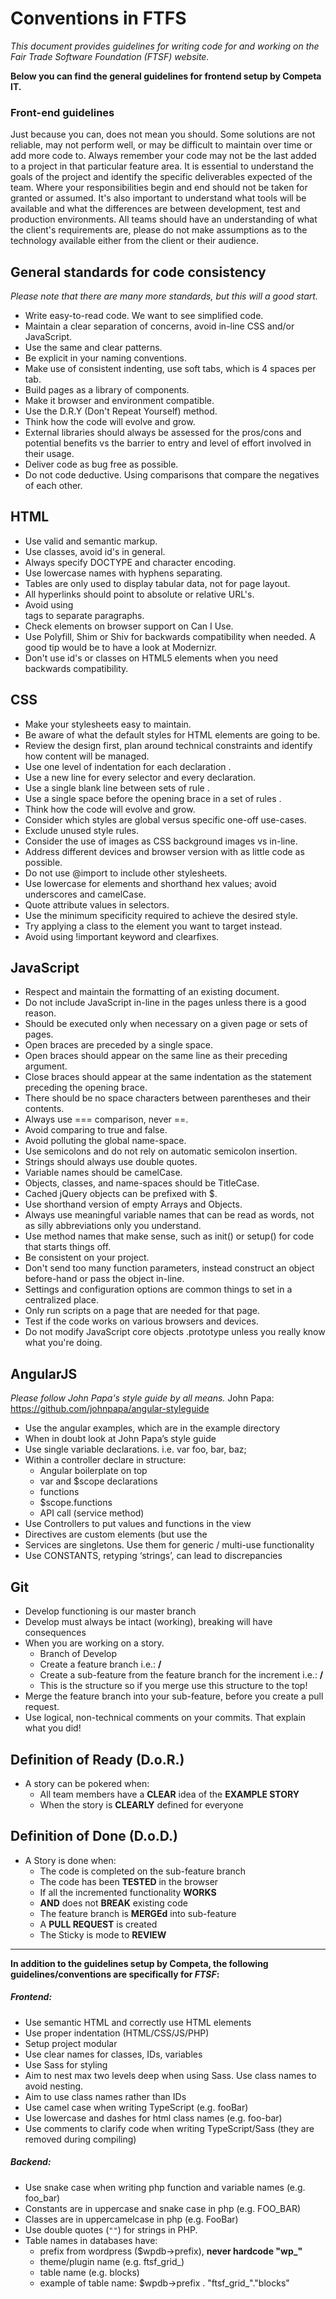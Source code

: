 # Conventions in FTFS
*This document provides guidelines for writing code for and working on the Fair Trade Software Foundation (FTSF) website.*

**Below you can find the general guidelines for frontend setup by Competa IT.**

### Front-end guidelines

Just because you can, does not mean you should. Some solutions are not reliable, may not
perform well, or may be difficult to maintain over time or add more code to. Always
remember your code may not be the last added to a project in that particular feature area.
It is essential to understand the goals of the project and identify the specific deliverables
expected of the team. Where your responsibilities begin and end should not be taken for
granted or assumed. It's also important to understand what tools will be available and what
the differences are between development, test and production environments.
All teams should have an understanding of what the client's requirements are, please do not
make assumptions as to the technology available either from the client or their audience.

## General standards for code consistency
_Please note that there are many more standards, but this will a good start._

- Write easy-to-read code. We want to see simplified code.
- Maintain a clear separation of concerns, avoid in-line CSS and/or JavaScript.
- Use the same and clear patterns.
- Be explicit in your naming conventions.
- Make use of consistent indenting, use soft tabs, which is 4 spaces per tab.
- Build pages as a library of components.
- Make it browser and environment compatible.
- Use the D.R.Y (Don't Repeat Yourself) method.
- Think how the code will evolve and grow.
- External libraries should always be assessed for the pros/cons and potential benefits
vs the barrier to entry and level of effort involved in their usage.
- Deliver code as bug free as possible.
- Do not code deductive. Using comparisons that compare the negatives of each
other.

## HTML
- Use valid and semantic markup.
- Use classes, avoid id's in general.
- Always specify DOCTYPE and character encoding.
- Use lowercase names with hyphens separating.
- Tables are only used to display tabular data, not for page layout.
- All hyperlinks should point to absolute or relative URL's.
- Avoid using <br> tags to separate paragraphs.
- Check elements on browser support on Can I Use.
- Use Polyfill, Shim or Shiv for backwards compatibility when needed. A good tip
would be to have a look at Modernizr.
- Don't use id's or classes on HTML5 elements when you need backwards
compatibility.

## CSS
- Make your stylesheets easy to maintain.
- Be aware of what the default styles for HTML elements are going to be.
- Review the design first, plan around technical constraints and identify how content
will be managed.
- Use one level of indentation for each declaration .
- Use a new line for every selector and every declaration.
- Use a single blank line between sets of rule .
- Use a single space before the opening brace in a set of rules .
- Think how the code will evolve and grow.
- Consider which styles are global versus specific one-off use-cases.
- Exclude unused style rules.
- Consider the use of images as CSS background images vs in-line.
- Address different devices and browser version with as little code as possible.
- Do not use @import to include other stylesheets.
- Use lowercase for elements and shorthand hex values; avoid underscores and
camelCase.
- Quote attribute values in selectors.
- Use the minimum specificity required to achieve the desired style.
- Try applying a class to the element you want to target instead.
- Avoid using !important keyword and clearfixes.

## JavaScript
- Respect and maintain the formatting of an existing document.
- Do not include JavaScript in-line in the pages unless there is a good reason.
- Should be executed only when necessary on a given page or sets of pages.
- Open braces are preceded by a single space.
- Open braces should appear on the same line as their preceding argument.
- Close braces should appear at the same indentation as the statement preceding the
opening brace.
- There should be no space characters between parentheses and their contents.
- Always use === comparison, never ==.
- Avoid comparing to true and false.
- Avoid polluting the global name-space.
- Use semicolons and do not rely on automatic semicolon insertion.
- Strings should always use double quotes.
- Variable names should be camelCase.
- Objects, classes, and name-spaces should be TitleCase.
- Cached jQuery objects can be prefixed with $.
- Use shorthand version of empty Arrays and Objects.
- Always use meaningful variable names that can be read as words, not as silly
abbreviations only you understand.
- Use method names that make sense, such as init() or setup() for code that starts
things off.
- Be consistent on your project.
- Don't send too many function parameters, instead construct an object before-hand
or pass the object in-line.
- Settings and configuration options are common things to set in a centralized place.
- Only run scripts on a page that are needed for that page.
- Test if the code works on various browsers and devices.
- Do not modify JavaScript core objects .prototype unless you really know what you're
doing.

## AngularJS
_Please follow John Papa's style guide by all means._
John Papa: https://github.com/johnpapa/angular-styleguide

- Use the angular examples, which are in the example directory
- When in doubt look at John Papa’s style guide
- Use single variable declarations. i.e. var foo, bar, baz;
- Within a controller declare in structure:
    * Angular boilerplate on top
    * var and $scope declarations
    * functions
    * $scope.functions
    * API call (service method)
- Use Controllers to put values and functions in the view
- Directives are custom elements (but use the <div attr=””>
- Services are singletons. Use them for generic / multi-use functionality
- Use CONSTANTS, retyping ‘strings’, can lead to discrepancies

## Git
- Develop functioning is our master branch
- Develop must always be intact (working), breaking will have consequences
- When you are working on a story.
    * Branch of Develop
    * Create a feature branch i.e.: **<name-story>/<feature>**
    * Create a sub-feature from the feature branch for the increment i.e.:
**<name-story>/<sub-feature>**
    * This is the structure so if you merge use this structure to the top!
- Merge the feature branch into your sub-feature, before you create a pull request.
- Use logical, non-technical comments on your commits. That explain what you did!

## Definition of Ready (D.o.R.)
- A story can be pokered when:
    * All team members have a **CLEAR** idea of the **EXAMPLE STORY**
    * When the story is **CLEARLY** defined for everyone

## Definition of Done (D.o.D.)
- A Story is done when:
    * The code is completed on the sub-feature branch
    * The code has been **TESTED** in the browser
    * If all the incremented functionality **WORKS**
    * **AND** does not **BREAK** existing code
    * The feature branch is **MERGEd** into sub-feature
    * A **PULL REQUEST** is created
    * The Sticky is mode to **REVIEW**



---------------------------------------------------------------------------------------------------------------------------------
**In addition to the guidelines setup by Competa, the following guidelines/conventions are specifically for *FTSF*:** 

##### Frontend: 
- Use semantic HTML and correctly use HTML elements
- Use proper indentation (HTML/CSS/JS/PHP)
- Setup project modular 
- Use clear names for classes, IDs, variables
- Use Sass for styling
- Aim to nest max two levels deep when using Sass. Use class names to avoid nesting.
- Aim to use class names rather than IDs
- Use camel case when writing TypeScript (e.g. fooBar)
- Use lowercase and dashes for html class names (e.g. foo-bar)
- Use comments to clarify code when writing TypeScript/Sass (they are removed during compiling)

##### Backend:
- Use snake case when writing php function and variable names (e.g. foo_bar)
- Constants are in uppercase and snake case in php (e.g. FOO_BAR)
- Classes are in uppercamelcase in php (e.g. FooBar)
- Use double quotes (``""``) for strings in PHP.
- Table names in databases have: 
    - prefix from wordpress ($wpdb->prefix), **never hardcode "wp_"**  
    - theme/plugin name (e.g. ftsf_grid_)
    - table name (e.g. blocks)
    - example of table name: $wpdb->prefix . "ftsf_grid_"."blocks"

